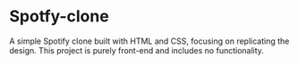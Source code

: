 # Spotfy-clone
A simple Spotify clone built with HTML and CSS, focusing on replicating the design. This project is purely front-end and includes no functionality.
